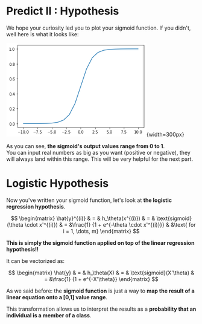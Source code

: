 # Predict II : Hypothesis 

We hope your curiosity led you to plot your sigmoid function. If you didn't, well here is what it looks like:

![titre](../../day03/assets/sigmoid.png){width=300px}  

As you can see, **the sigmoid's output values range from $0$ to $1$**.  
You can input real numbers as big as you want (positive or negative), they will always land within this range. This will be very helpful for the next part.

# Logistic Hypothesis

Now you've written your sigmoid function, let's look at **the logistic regression hypothesis**.

$$
\begin{matrix}
\hat{y}^{(i)} & = & h_\theta(x^{(i)}) & = & \text{sigmoid}(\theta \cdot x'^{(i)}) 
& =  &\frac{1} {1 + e^{-\theta \cdot x'^{(i)}}} & &\text{ for i = 1, \dots, m}    
\end{matrix}
$$

**This is simply the sigmoid function applied on top of the linear regression hypothesis!!**  

It can be vectorized as: 

$$
\begin{matrix}
\hat{y} & = & h_\theta(X) & = & \text{sigmoid}(X'\theta) & =  &\frac{1} {1 + e^{-X'\theta}}    
\end{matrix}
$$

As we said before: the **sigmoid function** is just a way to **map the result of a linear equation onto a [0,1] value range**.  

This transformation allows us to interpret the results as a **probability that an individual is a member of a class**.